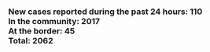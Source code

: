 ### New cases reported during the past 24 hours: 110<br/>In the community: 2017<br/>At the border: 45<br/>Total: 2062